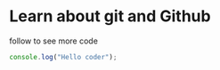 # Learn about git and Github

follow to see more code

```javascript
console.log("Hello coder");
```
